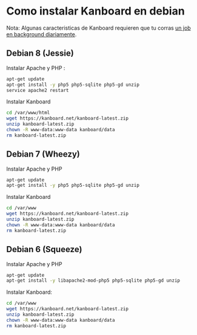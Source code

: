 Como instalar Kanboard en debian
================================

Nota: Algunas caracteristicas de Kanboard requieren que tu corras [un job en background diariamente](cronjob.markdown).

Debian 8 (Jessie)
-----------------

Instalar Apache y PHP :

```bash
apt-get update
apt-get install -y php5 php5-sqlite php5-gd unzip
service apache2 restart
```

Instalar Kanboard

```bash
cd /var/www/html
wget https://kanboard.net/kanboard-latest.zip
unzip kanboard-latest.zip
chown -R www-data:www-data kanboard/data
rm kanboard-latest.zip
```

Debian 7 (Wheezy)
-----------------

Instalar Apache y PHP

```bash
apt-get update
apt-get install -y php5 php5-sqlite php5-gd unzip
```

Instalar Kanboard

```bash
cd /var/www
wget https://kanboard.net/kanboard-latest.zip
unzip kanboard-latest.zip
chown -R www-data:www-data kanboard/data
rm kanboard-latest.zip
```

Debian 6 (Squeeze)
------------------

Instalar Apache y PHP

```bash
apt-get update
apt-get install -y libapache2-mod-php5 php5-sqlite php5-gd unzip
```

Instalar Kanboard:

```bash
cd /var/www
wget https://kanboard.net/kanboard-latest.zip
unzip kanboard-latest.zip
chown -R www-data:www-data kanboard/data
rm kanboard-latest.zip
```
